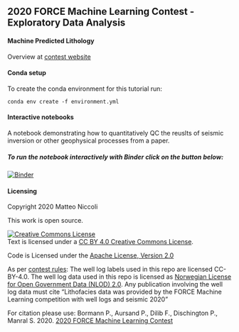 ## 2020 FORCE Machine Learning Contest - Exploratory Data Analysis ##

####  Machine Predicted Lithology ####
Overview at [contest website](https://xeek.ai/challenges/force-well-logs/overview)


#### Conda setup ####
To create the conda environment for this tutorial run:

```
conda env create -f environment.yml
```

#### Interactive notebooks ####
A notebook demonstrating how to quantitatively QC the reuslts of seismic inversion or other geophysical processes from a paper. 

##### To run the notebook interactively with Binder click on the button below: #####
[![Binder](https://mybinder.org/badge_logo.svg)](https://mybinder.org/v2/gh/mycarta/Force-2020-Machine-Learning-competition_predict-lithology-EDA/master)

#### Licensing #### 
Copyright 2020 Matteo Niccoli

This work is open source.

<a rel="license" href="http://creativecommons.org/licenses/by/4.0/"><img alt="Creative Commons License" style="border-width:0" src="https://i.creativecommons.org/l/by/4.0/88x31.png" /></a><br />Text is licensed under a <a rel="license" href="http://creativecommons.org/licenses/by/4.0/"> CC BY 4.0 Creative Commons License</a>.

Code is Licensed under the [Apache License, Version 2.0]( http://www.apache.org/licenses/LICENSE-2.0)

As per [contest rules](https://xeek.ai/challenges/force-well-logs/rules): 
The well log labels used in this repo are licensed CC-BY-4.0.  The well log data used in this repo is licensed as [Norwegian License for Open Government Data (NLOD) 2.0](https://data.norge.no/nlod/en/2.0/).  Any publication involving the well log data must cite “Lithofacies data was provided by the FORCE Machine Learning competition with well logs and seismic 2020”

For citation please use: Bormann P., Aursand P., Dilib F., Dischington P., Manral S. 2020. [2020 FORCE Machine Learning Contest](https://github.com/bolgebrygg/Force-2020-Machine-Learning-competition)
 
